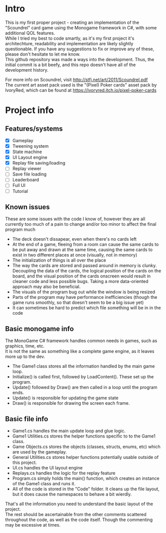 # Intro
This is my first proper project - creating an implementation of the "Scoundrel" card game using the Monogame framework in C#, with some additional QOL features.  
While I tried my best to code smartly, as it's my first project it's architechture, readability and implementation are likely slightly questionable. If you have any suggestions to fix or improve any of these, please don't hesitate to let me know.  
This github repository was made a ways into the development. Thus, the initial commit is a bit beefy, and this repo doesn't have all of the development history.

For more info on Scoundrel, visit http://stfj.net/art/2011/Scoundrel.pdf  
The current art asset pack used is the "(Pixel) Poker cards" asset pack by IvoryRed, which can be found at https://ivoryred.itch.io/pixel-poker-cards

# Project info
## Features/systems
- [x] Gameplay
- [x] Tweening system
- [x] State machine
- [x] UI Layout engine
- [x] Replay file saving/loading
- [ ] Replay viewer
- [ ] Save file loading
- [ ] Leaderboard
- [ ] Full UI
- [ ] Tutorial

## Known issues
These are some issues with the code I know of, however they are all currently too much of a pain to change and/or too minor to affect the final program much

- The deck doesn't dissapear, even when there's no cards left
- At the end of a game, fleeing from a room can cause the same cards to be put away and drawn at the same time, causing the same cards to exist in two different places at once (visually, not in memory)
- The initialization of things is all over the place
- The way the cards are stored and passed around in memory is clunky. Decoupling the data of the cards, the logical position of the cards on the board, and the visual position of the cards onscreen would result in cleaner code and less possible bugs. Taking a more data-oriented approach may also be beneficial.
- The visuals of the program bug out while the window is being resized
- Parts of the program may have performance inefficiencies (though the game runs smoothly, so that doesn't seem to be a big issue yet)
- It can sometimes be hard to predict which file something will be in in the code

## Basic monogame info
The MonoGame C# framework handles common needs in games, such as graphics, time, etc.  
It is not the same as something like a complete game engine, as it leaves more up to the dev.

- The Game1 class stores all the information handled by the main game loop.
- Initialize() is called first, followed by LoadContent(). These set up the program.
- Update() followed by Draw() are then called in a loop until the program ends.
- Update() is responsible for updating the game state
- Draw() is responsible for drawing the screen each frame.

## Basic file info
- Game1.cs handles the main update loop and glue logic.
- Game1 Utilities.cs stores the helper functions specific to to the Game1 class.
- Game Objects.cs stores the objects (classes, structs, enums, etc) which are used by the gameplay.
- General Utilities.cs stores helper functions potentially usable outside of this project.
- UI.cs handles the UI layout engine
- Replays.cs handles the logic for the replay feature
- Program.cs simply holds the main() function, which creates an instance of the Game1 class and runs it.
- All of the code is stored in the "Code" folder. It cleans up the file layout, but it does cause the namespaces to behave a bit wierdly.

That's all the information you need to understand the basic layout of the project.  
The rest should be ascertainable from the other comments scattered throughout the code, as well as the code itself. Though the commenting may be excessive at times.
